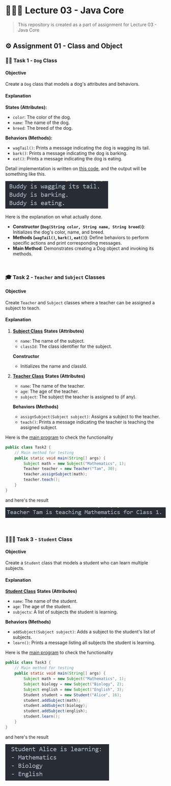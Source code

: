 # 👨🏻‍🏫 Lecture 03 - Java Core
> This repository is created as a part of assignment for Lecture 03 - Java Core

## ⚙️ Assignment 01 - Class and Object
### 🐕‍🦺 Task 1 - `Dog` Class
#### Objective
Create a `Dog` class that models a dog's attributes and behaviors.
#### Explanation
**States (Attributes):**
- `color`: The color of the dog.
- `name`: The name of the dog.
- `breed`: The breed of the dog.

**Behaviors (Methods):**
- `wagTail()`: Prints a message indicating the dog is wagging its tail.
- `bark()`: Prints a message indicating the dog is barking.
- `eat()`: Prints a message indicating the dog is eating.

Detail implementation is written on [this code](/Week%2002%20-%20Jun%2017-21//Lecture%2003/Assignment%201/Dog.java), and the output will be something like this.

![Screenshot](img/Task1.png)

Here is the explanation on what actually done.
- **Constructor (`Dog(String color, String name, String breed)`)**: Initializes the dog's color, name, and breed.
- **Methods (`wagTail()`, `bark()`, `eat()`)**: Define behaviors to perform specific actions and print corresponding messages.
- **Main Method**: Demonstrates creating a Dog object and invoking its methods.
<br>

### 🎓 Task 2 - `Teacher` and `Subject` Classes
#### Objective
Create `Teacher` and `Subject` classes where a teacher can be assigned a subject to teach.
#### Explanation
1. **[Subject Class](/Week%2002%20-%20Jun%2017-21/Lecture%2003/Assignment%201/Subject.java)**
    **States (Attributes)**
    - `name`: The name of the subject.
    - `classId`: The class identifier for the subject.
    
    **Constructor**
    - Initializes the name and classId.
2. **[Teacher Class](/Week%2002%20-%20Jun%2017-21/Lecture%2003/Assignment%201/Teacher.java)**
    **States (Attributes)**
    - `name`: The name of the teacher.
    - `age`: The age of the teacher.
    - `subject`: The subject the teacher is assigned to (if any).
    
    **Behaviors (Methods)**
    - `assignSubject(Subject subject)`: Assigns a subject to the teacher.
    - `teach()`: Prints a message indicating the teacher is teaching the assigned subject.

Here is the [main program](/Week%2002%20-%20Jun%2017-21//Lecture%2003/Assignment%201/Task2.java) to check the functionality

```java
public class Task2 {
    // Main method for testing
    public static void main(String[] args) {
        Subject math = new Subject("Mathematics", 1);
        Teacher teacher = new Teacher("Tam", 30);
        teacher.assignSubject(math);
        teacher.teach();
    }
}
```

and here's the result

![Screenshot](img/Task2.png)

<br>

### 🙋🏻‍♂️ Task 3 - `Student` Class
#### Objective
Create a `Student` class that models a student who can learn multiple subjects.
#### Explanation
**[Student Class](/Week%2002%20-%20Jun%2017-21/Lecture%2003/Assignment%201/Student.java)**
**States (Attributes)**
- `name`: The name of the student.
- `age`: The age of the student.
- `subjects`: A list of subjects the student is learning.

**Behaviors (Methods)**
- `addSubject(Subject subject)`: Adds a subject to the student's list of subjects.
- `learn()`: Prints a message listing all subjects the student is learning.

Here is the [main program](/Week%2002%20-%20Jun%2017-21//Lecture%2003/Assignment%201/Task3.java) to check the functionality

```java
public class Task3 {
    // Main method for testing
    public static void main(String[] args) {
        Subject math = new Subject("Mathematics", 1);
        Subject biology = new Subject("Biology", 2);
        Subject english = new Subject("English", 3);
        Student student = new Student("Alice", 16);
        student.addSubject(math);
        student.addSubject(biology);
        student.addSubject(english);
        student.learn();
    }
}
```

and here's the result

![Screenshot](img/Task3.png)